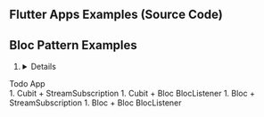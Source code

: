 ## Flutter Apps Examples (Source Code)
## Bloc Pattern Examples
1. <details> 
  <summary> Todo App</summary>
  1. Cubit + StreamSubscription
  1. Cubit + Bloc BlocListener
  1. Bloc + StreamSubscription
  1. Bloc + Bloc BlocListener
  </details>
